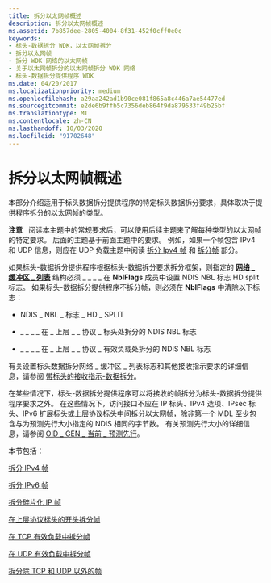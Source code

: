 ```yaml
---
title: 拆分以太网帧概述
description: 拆分以太网帧概述
ms.assetid: 7b857dee-2805-4004-8f31-452f0cff0e0c
keywords:
- 标头-数据拆分 WDK，以太网帧拆分
- 拆分以太网帧
- 拆分 WDK 网络的以太网帧
- 关于以太网帧拆分的以太网帧拆分 WDK 网络
- 标头-数据拆分提供程序 WDK
ms.date: 04/20/2017
ms.localizationpriority: medium
ms.openlocfilehash: a29aa242ad1b90ce081f865a8c446a7ae54477ed
ms.sourcegitcommit: e2de6b9ffb5c7356deb864f9da879533f49b25bf
ms.translationtype: MT
ms.contentlocale: zh-CN
ms.lasthandoff: 10/03/2020
ms.locfileid: "91702648"
---
```

# <a name="splitting-ethernet-frames-overview"></a>拆分以太网帧概述

本部分介绍适用于标头数据拆分提供程序的特定标头数据拆分要求，具体取决于提供程序拆分的以太网帧的类型。

**注意**   阅读本主题中的常规要求后，可以使用后续主题来了解每种类型的以太网帧的特定要求。 后面的主题基于前面主题中的要求。 例如，如果一个帧包含 IPv4 和 UDP 信息，则应在 UDP 负载主题中阅读 [拆分 Ipv4 帧](splitting-ipv4-frames.md) 和 [拆分帧](splitting-frames-at-the-udp-payload.md) 部分。

 

如果标头-数据拆分提供程序根据标头-数据拆分要求拆分框架，则指定的 [**网络 \_ 缓冲区 \_ 列表**](/windows-hardware/drivers/ddi/ndis/ns-ndis-_net_buffer_list) 结构必须 \_ \_ \_ \_ 在 **NblFlags** 成员中设置 NDIS NBL 标志 HD split 标志。 如果标头-数据拆分提供程序不拆分帧，则必须在 **NblFlags** 中清除以下标志：

-   NDIS \_ NBL \_ 标志 \_ HD \_ SPLIT

-   \_ \_ \_ \_ 在 \_ 上层 \_ \_ 协议 \_ 标头处拆分的 NDIS NBL 标志

-   \_ \_ \_ \_ 在 \_ 上层 \_ \_ 协议 \_ 有效负载处拆分的 NDIS NBL 标志

有关设置标头数据拆分网络 \_ 缓冲区 \_ 列表标志和其他接收指示要求的详细信息，请参阅 [带标头的接收指示-数据拆分](receive-indications-with-header-data-split.md)。

在某些情况下，标头-数据拆分提供程序可以将接收的帧拆分为标头-数据拆分提供程序要求之外。 在这些情况下，访问接口不应在 IP 标头、IPv4 选项、IPsec 标头、IPv6 扩展标头或上层协议标头中间拆分以太网帧，除非第一个 MDL 至少包含与为预测先行大小指定的 NDIS 相同的字节数。 有关预测先行大小的详细信息，请参阅 [OID \_ GEN \_ 当前 \_ 预测先行](./oid-gen-current-lookahead.md)。

本节包括：

[拆分 IPv4 帧](splitting-ipv4-frames.md)

[拆分 IPv6 帧](splitting-ipv6-frames.md)

[拆分碎片化 IP 帧](splitting-fragmented-ip-frames.md)

[在上层协议标头的开头拆分帧](splitting-frames-at-the-beginning-of-the-upper-layer-protocol-headers.md)

[在 TCP 有效负载中拆分帧](splitting-frames-at-the-tcp-payload.md)

[在 UDP 有效负载中拆分帧](splitting-frames-at-the-udp-payload.md)

[拆分除 TCP 和 UDP 以外的帧](splitting-icmp-frames-and-other-upper-layer-protocol-frames.md)

 

